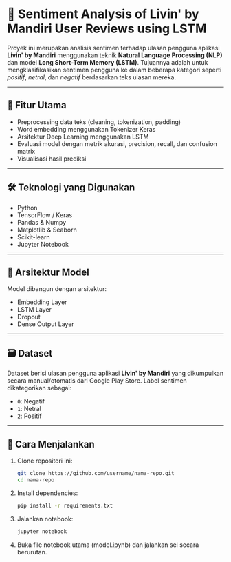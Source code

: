 # 🧠 Sentiment Analysis of Livin' by Mandiri User Reviews using LSTM

Proyek ini merupakan analisis sentimen terhadap ulasan pengguna aplikasi **Livin' by Mandiri** menggunakan teknik **Natural Language Processing (NLP)** dan model **Long Short-Term Memory (LSTM)**. Tujuannya adalah untuk mengklasifikasikan sentimen pengguna ke dalam beberapa kategori seperti *positif*, *netral*, dan *negatif* berdasarkan teks ulasan mereka.

---

## 📌 Fitur Utama

- Preprocessing data teks (cleaning, tokenization, padding)
- Word embedding menggunakan Tokenizer Keras
- Arsitektur Deep Learning menggunakan LSTM
- Evaluasi model dengan metrik akurasi, precision, recall, dan confusion matrix
- Visualisasi hasil prediksi

---

## 🛠️ Teknologi yang Digunakan

- Python
- TensorFlow / Keras
- Pandas & Numpy
- Matplotlib & Seaborn
- Scikit-learn
- Jupyter Notebook

---

## 🧪 Arsitektur Model

Model dibangun dengan arsitektur:

- Embedding Layer
- LSTM Layer
- Dropout
- Dense Output Layer 

---

## 🗃️ Dataset

Dataset berisi ulasan pengguna aplikasi **Livin' by Mandiri** yang dikumpulkan secara manual/otomatis dari Google Play Store. Label sentimen dikategorikan sebagai:
- `0`: Negatif
- `1`: Netral
- `2`: Positif

---

## 🚀 Cara Menjalankan

1. Clone repositori ini:
   ```bash
   git clone https://github.com/username/nama-repo.git
   cd nama-repo

2. Install dependencies:
   ```bash
   pip install -r requirements.txt

3. Jalankan notebook:
   ```bash
   jupyter notebook

4. Buka file notebook utama (model.ipynb) dan jalankan sel secara berurutan.
